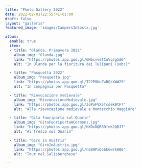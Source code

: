 ```yaml
---
title: "Photo Gallery 2022"
date: 2022-02-01T22:55:41+01:00
draft: false
layout: "galleria"
featured_image: 'images/CampersInSosta.jpg'

album:
  enable: true
  item:
  - title: "Olanda, Primavera 2022"
    album_img: "Olanda.jpg"
    link: "https://photos.app.goo.gl/GHbcvvefCuVqrg5d6"
    alt: "In Olanda per la fioritura dei Tulipani (sob!)"

  - title: "Pasquetta 2022"
    album_img: "Pasquetta.jpg"
    link: "https://photos.app.goo.gl/T22P8UeZwRQkXWW29"
    alt: "In compagnia per Pasquetta"

  - title: "Rievocazione medievale"
    album_img: "RievocazioneMedievale.jpg"
    link: "https://photos.app.goo.gl/JoPoFVX5Tcdek9tF7"
    alt: "Alla rievocazione medievale a Montecchio Maggiore"

  - title: "Gita fuoriporta sul Quarin"
    album_img: "GitaFuoriportaACormons.jpg"
    link: "https://photos.app.goo.gl/HXDxDQRBDfnKJQBJ7"
    alt: "Al fresco sul Quarin"

  - title: "Giro in Austria"
    album_img: "GiroInAustria.jpg"
    link: "https://photos.app.goo.gl/n689PxQo6k6wrkHQ6"
    alt: "Tour nel Salisburghese"

---
```



